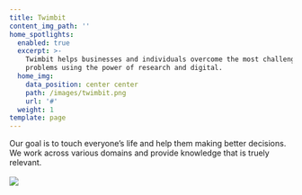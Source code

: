 ```yaml
---
title: Twimbit
content_img_path: ''
home_spotlights:
  enabled: true
  excerpt: >-
    Twimbit helps businesses and individuals overcome the most challenging
    problems using the power of research and digital.
  home_img:
    data_position: center center
    path: /images/twimbit.png
    url: '#'
  weight: 1
template: page
---
```

Our goal is to touch everyone’s life and help them making better decisions. We work across various domains and provide knowledge that is truely relevant.
<br><br>
<img src="blob:https://opensource.twimbit.com/9fda42ce-5878-4c09-9f7f-70a6283ac3d3" >


